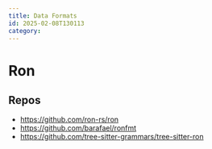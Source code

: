 ```yaml
---
title: Data Formats
id: 2025-02-08T130113
category: 
---
```


# Ron
## Repos
- https://github.com/ron-rs/ron
- https://github.com/barafael/ronfmt
- https://github.com/tree-sitter-grammars/tree-sitter-ron

